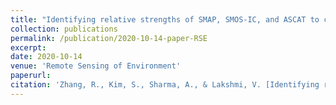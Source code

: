 ```yaml
---
title: "Identifying relative strengths of SMAP, SMOS-IC, and ASCAT to capture temporal variability using a model combination approach"
collection: publications
permalink: /publication/2020-10-14-paper-RSE
excerpt: 
date: 2020-10-14
venue: 'Remote Sensing of Environment'
paperurl:
citation: 'Zhang, R., Kim, S., Sharma, A., & Lakshmi, V. [Identifying relative strengths of SMAP, SMOS-IC, and ASCAT to capture temporal variability.](https://www.sciencedirect.com/science/article/pii/S0034425720304995) <i>Remote Sensing of Environment</i>, 252, 112126.'
---
```

